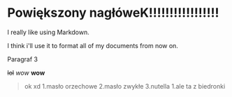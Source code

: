 # Powiększony nagłóweK!!!!!!!!!!!!!!!!!

I really like using Markdown.

I think i'll use it to format all of my documents from now on.

Paragraf 3

~~lol~~ *wow* **wow** 
>ok xd
1.masło orzechowe
2.masło zwykłe 
3.nutella
  1.ale ta z biedronki
